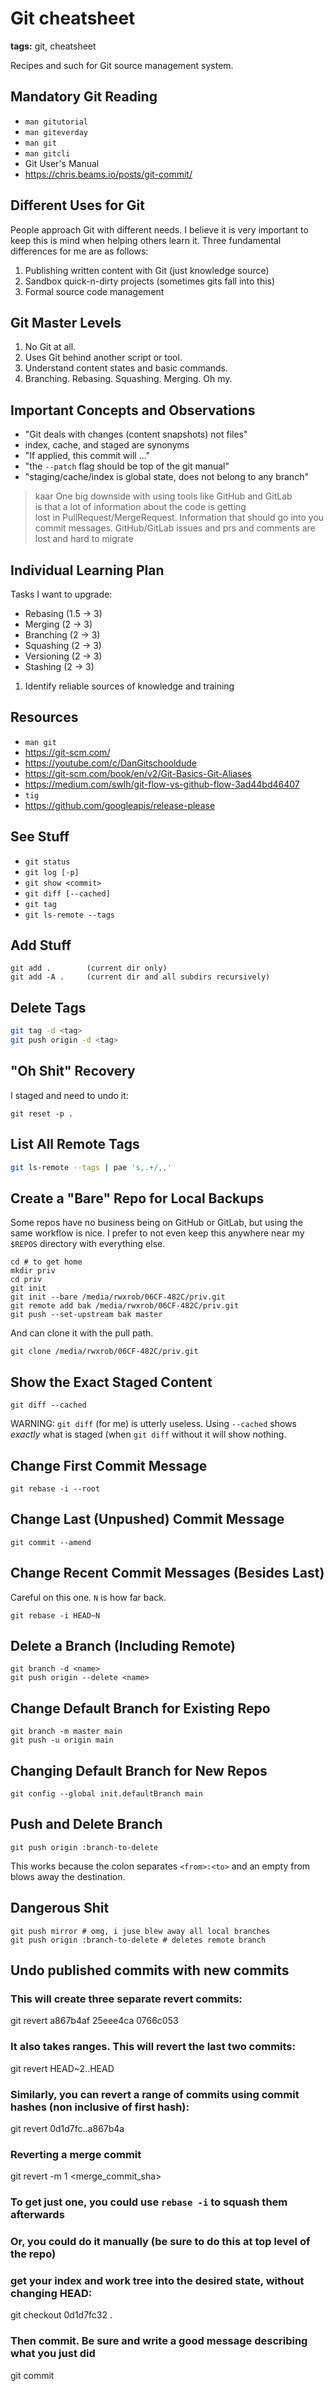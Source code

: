 # Git cheatsheet
**tags:** git, cheatsheet

Recipes and such for Git source management system.

## Mandatory Git Reading

* `man gitutorial`
* `man giteverday`
* `man git`
* `man gitcli`
* Git User's Manual
* <https://chris.beams.io/posts/git-commit/>

## Different Uses for Git

People approach Git with different needs. I believe it is very important
to keep this is mind when helping others learn it. Three fundamental
differences for me are as follows:

1. Publishing written content with Git (just knowledge source)
1. Sandbox quick-n-dirty projects (sometimes gits fall into this)
1. Formal source code management

## Git Master Levels

1. No Git at all. 
1. Uses Git behind another script or tool. 
1. Understand content states and basic commands.
1. Branching. Rebasing. Squashing. Merging. Oh my.

## Important Concepts and Observations

* "Git deals with changes (content snapshots) not files"
* index, cache, and staged are synonyms
* "If applied, this commit will ..."
* "the `--patch` flag should be top of the git manual"
* "staging/cache/index is global state, does not belong to any branch"

>    kaar One big downside with using tools like GitHub and GitLab  
>          is that a lot of information about the code is getting    
>          lost in PullRequest/MergeRequest. Information that should 
>          go into you commit messages. GitHub/GitLab issues and prs 
>          and comments are lost and hard to migrate                 

## Individual Learning Plan

Tasks I want to upgrade:

* Rebasing (1.5 -> 3)
* Merging  (2 -> 3)
* Branching (2 -> 3)
* Squashing (2 -> 3)
* Versioning (2 -> 3)
* Stashing (2 -> 3)

1. Identify reliable sources of knowledge and training

## Resources

* `man git`
* <https://git-scm.com/>
* <https://youtube.com/c/DanGitschooldude>
* <https://git-scm.com/book/en/v2/Git-Basics-Git-Aliases>
* <https://medium.com/swlh/git-flow-vs-github-flow-3ad44bd46407>
* `tig`
* <https://github.com/googleapis/release-please>

## See Stuff

* `git status`
* `git log [-p]`
* `git show <commit>` 
* `git diff [--cached]`
* `git tag`
* `git ls-remote --tags`

## Add Stuff

```
git add .        (current dir only)
git add -A .     (current dir and all subdirs recursively)
```

## Delete Tags

```sh
git tag -d <tag>
git push origin -d <tag>
```

## "Oh Shit" Recovery

I staged and need to undo it:

```
git reset -p .
```

## List All Remote Tags

```sh
git ls-remote --tags | pae 's,.+/,,'
```

## Create a "Bare" Repo for Local Backups

Some repos have no business being on GitHub or GitLab, but using the
same workflow is nice. I prefer to not even keep this anywhere near my
`$REPOS` directory with everything else.

```
cd # to get home
mkdir priv
cd priv
git init
git init --bare /media/rwxrob/06CF-482C/priv.git
git remote add bak /media/rwxrob/06CF-482C/priv.git
git push --set-upstream bak master
```

And can clone it with the pull path.

```
git clone /media/rwxrob/06CF-482C/priv.git
```

## Show the Exact Staged Content

```
git diff --cached
```

WARNING: `git diff` (for me) is utterly useless. Using `--cached` shows
*exactly* what is staged (when `git diff` without it will show nothing.

## Change First Commit Message

```
git rebase -i --root
```

## Change Last (Unpushed) Commit Message

```
git commit --amend
```

## Change Recent Commit Messages (Besides Last)

Careful on this one. `N` is how far back.

```
git rebase -i HEAD~N
```

## Delete a Branch (Including Remote)

```
git branch -d <name>
git push origin --delete <name>
```

## Change Default Branch for Existing Repo

```
git branch -m master main
git push -u origin main
```

## Changing Default Branch for New Repos

```
git config --global init.defaultBranch main
```

## Push and Delete Branch

```
git push origin :branch-to-delete
```

This works because the colon separates `<from>:<to>` and an empty from
blows away the destination.

## Dangerous Shit

```
git push mirror # omg, i juse blew away all local branches
git push origin :branch-to-delete # deletes remote branch
```

## Undo published commits with new commits

### This will create three separate revert commits:
git revert a867b4af 25eee4ca 0766c053

### It also takes ranges. This will revert the last two commits:
git revert HEAD~2..HEAD

### Similarly, you can revert a range of commits using commit hashes (non inclusive of first hash):
git revert 0d1d7fc..a867b4a

### Reverting a merge commit
git revert -m 1 <merge_commit_sha>

### To get just one, you could use `rebase -i` to squash them afterwards
### Or, you could do it manually (be sure to do this at top level of the repo)
### get your index and work tree into the desired state, without changing HEAD:
git checkout 0d1d7fc32 .

### Then commit. Be sure and write a good message describing what you just did
git commit
